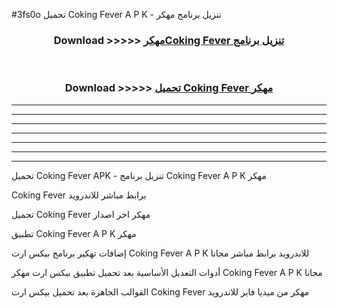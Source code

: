 #3fs0o تحميل Coking Fever  A P K - تنزيل برنامج مهكر



<div align="center">
<h3>Download >>>>> <a href="https://runaway1.web.app/?sq=Coking Fever ">مهكرCoking Fever  تنزيل برنامج</a></h3><br>

<h3>Download >>>>> <a href="https://runaway1.web.app/?sq=Coking Fever ">تحميل Coking Fever  مهكر</a></h3>
</div>


----------------------------------------------------------

----------------------------------------------------------

----------------------------------------------------------

----------------------------------------------------------

----------------------------------------------------------

----------------------------------------------------------

----------------------------------------------------------

تحميل Coking Fever  APK - تنزيل برنامج Coking Fever  A P K مهكر

Coking Fever  برابط مباشر للاندرويد

تحميل Coking Fever  مهكر اخر اصدار

تطبيق Coking Fever  A P K مهكر

إضافات تهكير برنامج بيكس ارت Coking Fever  A P K للاندرويد برابط مباشر مجانا

أدوات التعديل الأساسية بعد تحميل تطبيق بيكس ارت مهكر Coking Fever  A P K مجانا

القوالب الجاهزة بعد تحميل بيكس ارت Coking Fever  مهكر من ميديا فاير للاندرويد


